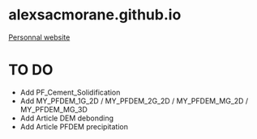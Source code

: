 # alexsacmorane.github.io
[Personnal website](https://alexsacmorane.github.io)

# TO DO
- Add PF_Cement_Solidification
- Add MY_PFDEM_1G_2D / MY_PFDEM_2G_2D / MY_PFDEM_MG_2D / MY_PFDEM_MG_3D  
- Add Article DEM debonding
- Add Article PFDEM precipitation
